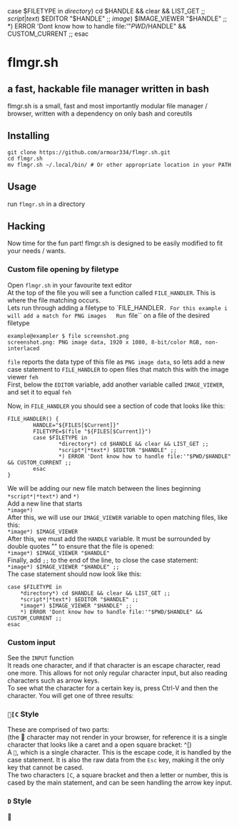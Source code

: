 case $FILETYPE in
                *directory*) cd $HANDLE && clear && LIST_GET ;;
                *script*|*text*) $EDITOR "$HANDLE" ;;
                *image*) $IMAGE_VIEWER "$HANDLE" ;;
                *) ERROR 'Dont know how to handle file:'"$PWD/$HANDLE" && CUSTOM_CURRENT ;;
        esac
# flmgr.sh
## a fast, hackable file manager written in bash
flmgr.sh is a small, fast and most importantly modular file manager / browser, written with a dependency on only bash and coreutils  

## Installing
```
git clone https://github.com/armoar334/flmgr.sh.git   
cd flmgr.sh  
mv flmgr.sh ~/.local/bin/ # Or other appropriate location in your PATH
```

## Usage
run ``flmgr.sh`` in a directory  

## Hacking
Now time for the fun part! flmgr.sh is designed to be easily modified to fit your needs / wants.  

### Custom file opening by filetype
Open ``flmgr.sh`` in your favourite text editor  
At the top of the file you will see a function called ``FILE_HANDLER``. This is where the file matching occurs.  
Lets run through adding a filetype to `FILE_HANDLER``. For this example i will add a match for PNG images  
Run ``file`` on a file of the desired filetype
```
example@exampler $ file screenshot.png
screenshot.png: PNG image data, 1920 x 1080, 8-bit/color RGB, non-interlaced
```
``file`` reports the data type of this file as ``PNG image data``, so lets add a new case statement to ``FILE_HANDLER`` to open files that match this with the image viewer ``feh``  
First, below the ``EDITOR`` variable, add another variable called ``IMAGE_VIEWER``, and set it to equal ``feh``

Now, in ``FILE_HANDLER`` you should see a section of code that looks like this:  
```
FILE_HANDLER() {
        HANDLE="${FILES[$Current]}"
        FILETYPE=$(file "${FILES[$Current]}")
        case $FILETYPE in
                *directory*) cd $HANDLE && clear && LIST_GET ;;
                *script*|*text*) $EDITOR "$HANDLE" ;;
                *) ERROR 'Dont know how to handle file:'"$PWD/$HANDLE" && CUSTOM_CURRENT ;;
        esac
}
```
We will be adding our new file match between the lines beginning ``*script*|*text*)`` and ``*)``  
Add a new line that starts  
``*image*)``  
After this, we will use our ``IMAGE_VIEWER`` variable to open matching files, like this:  
``*image*) $IMAGE_VIEWER``  
After this, we must add the ``HANDLE`` variable. It must be surrounded by double quotes "" to ensure that the file is opened:  
``*image*) $IMAGE_VIEWER "$HANDLE"``  
Finally, add ``;;`` to the end of the line, to close the case statement:  
``*image*) $IMAGE_VIEWER "$HANDLE" ;;``  
The case statement should now look like this:
```
case $FILETYPE in
	*directory*) cd $HANDLE && clear && LIST_GET ;;
	*script*|*text*) $EDITOR "$HANDLE" ;;
	*image*) $IMAGE_VIEWER "$HANDLE" ;;
	*) ERROR 'Dont know how to handle file:'"$PWD/$HANDLE" && CUSTOM_CURRENT ;;
esac
```

### Custom input
See the ``INPUT`` function  
It reads one character, and if that character is an escape character, read one more. This allows for not only regular character input, but also reading characters such as arrow keys.  
To see what the character for a certain key is, press Ctrl-V and then the character. You will get one of three results:  

### ``[C`` Style  
These are comprised of two parts:  
(the  character may not render in your browser, for reference it is a single character that looks like a caret and a open square bracket: ^[)  
A ````, which is a single character. This is the escape code, it is handled by the case statement. It is also the raw data from the ``Esc`` key, making it the only key that cannot be cased.  
The two characters ``[C``, a square bracket and then a letter or number, this is cased by the main statement, and can be seen handling the arrow key input.
  
  
### ``D`` Style  




 
